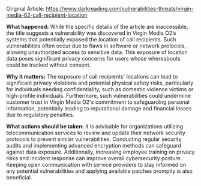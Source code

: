 Original Article: https://www.darkreading.com/vulnerabilities-threats/virgin-media-02-call-recipient-location

**What happened:** While the specific details of the article are inaccessible, the title suggests a vulnerability was discovered in Virgin Media O2’s systems that potentially exposed the location of call recipients. Such vulnerabilities often occur due to flaws in software or network protocols, allowing unauthorized access to sensitive data. This exposure of location data poses significant privacy concerns for users whose whereabouts could be tracked without consent.

**Why it matters:** The exposure of call recipients' locations can lead to significant privacy violations and potential physical safety risks, particularly for individuals needing confidentiality, such as domestic violence victims or high-profile individuals. Furthermore, such vulnerabilities could undermine customer trust in Virgin Media O2's commitment to safeguarding personal information, potentially leading to reputational damage and financial losses due to regulatory penalties.

**What actions should be taken:** It is advisable for organizations utilizing telecommunication services to review and update their network security protocols to prevent similar vulnerabilities. Conducting regular security audits and implementing advanced encryption methods can safeguard against data exposure. Additionally, increasing employee training on privacy risks and incident response can improve overall cybersecurity posture. Keeping open communication with service providers to stay informed on any potential vulnerabilities and applying available patches promptly is also beneficial.